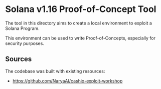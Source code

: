 # Solana v1.16 Proof-of-Concept Tool

The tool in this directory aims to create a local environment to exploit a Solana Program.

This environment can be used to write Proof-of-Concepts, especially for security purposes.

## Sources
The codebase was built with existing resources:
* https://github.com/NaryaAI/cashio-exploit-workshop